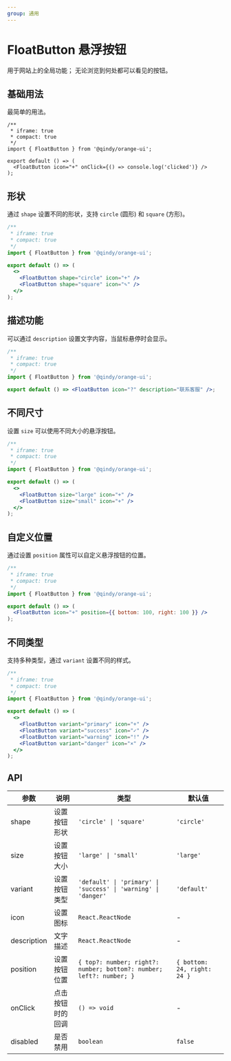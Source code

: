 ```yaml
---
group: 通用
---
```


# FloatButton 悬浮按钮

用于网站上的全局功能；
无论浏览到何处都可以看见的按钮。

## 基础用法

最简单的用法。

```tsx
/**
 * iframe: true
 * compact: true
 */
import { FloatButton } from '@qindy/orange-ui';

export default () => (
  <FloatButton icon="+" onClick={() => console.log('clicked')} />
);
```

## 形状

通过 `shape` 设置不同的形状，支持 `circle` (圆形) 和 `square` (方形)。

```jsx
/**
 * iframe: true
 * compact: true
 */
import { FloatButton } from '@qindy/orange-ui';

export default () => (
  <>
    <FloatButton shape="circle" icon="+" />
    <FloatButton shape="square" icon="✎" />
  </>
);
```

## 描述功能

可以通过 `description` 设置文字内容，当鼠标悬停时会显示。

```jsx
/**
 * iframe: true
 * compact: true
 */
import { FloatButton } from '@qindy/orange-ui';

export default () => <FloatButton icon="?" description="联系客服" />;
```

## 不同尺寸

设置 `size` 可以使用不同大小的悬浮按钮。

```jsx
/**
 * iframe: true
 * compact: true
 */
import { FloatButton } from '@qindy/orange-ui';

export default () => (
  <>
    <FloatButton size="large" icon="+" />
    <FloatButton size="small" icon="+" />
  </>
);
```

## 自定义位置

通过设置 `position` 属性可以自定义悬浮按钮的位置。

```jsx
/**
 * iframe: true
 * compact: true
 */
import { FloatButton } from '@qindy/orange-ui';

export default () => (
  <FloatButton icon="+" position={{ bottom: 100, right: 100 }} />
);
```

## 不同类型

支持多种类型，通过 `variant` 设置不同的样式。

```jsx
/**
 * iframe: true
 * compact: true
 */
import { FloatButton } from '@qindy/orange-ui';

export default () => (
  <>
    <FloatButton variant="primary" icon="+" />
    <FloatButton variant="success" icon="✓" />
    <FloatButton variant="warning" icon="!" />
    <FloatButton variant="danger" icon="×" />
  </>
);
```

## API

| 参数        | 说明             | 类型                                                                | 默认值                      |
| ----------- | ---------------- | ------------------------------------------------------------------- | --------------------------- |
| shape       | 设置按钮形状     | `'circle' \| 'square'`                                              | `'circle'`                  |
| size        | 设置按钮大小     | `'large' \| 'small'`                                                | `'large'`                   |
| variant     | 设置按钮类型     | `'default' \| 'primary' \| 'success' \| 'warning' \| 'danger'`      | `'default'`                 |
| icon        | 设置图标         | `React.ReactNode`                                                   | -                           |
| description | 文字描述         | `React.ReactNode`                                                   | -                           |
| position    | 设置按钮位置     | `{ top?: number; right?: number; bottom?: number; left?: number; }` | `{ bottom: 24, right: 24 }` |
| onClick     | 点击按钮时的回调 | `() => void`                                                        | -                           |
| disabled    | 是否禁用         | `boolean`                                                           | `false`                     |

